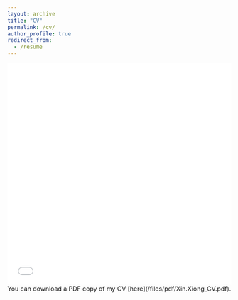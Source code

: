 ```yaml
---
layout: archive
title: "CV"
permalink: /cv/
author_profile: true
redirect_from:
  - /resume
---
```



<iframe src="/files/pdf/Xin.Xiong_CV.pdf" width="100%" height="500" frameborder="no" border="0" marginwidth="0" marginheight="0"></iframe>
You can download a PDF copy of my CV [here](/files/pdf/Xin.Xiong_CV.pdf).
